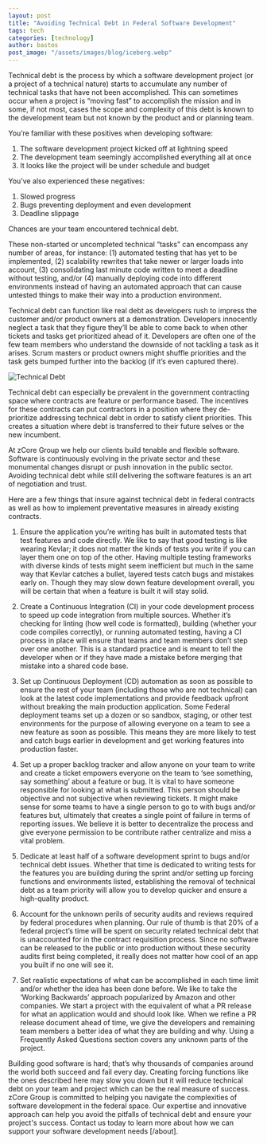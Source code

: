 ```yaml
---
layout: post
title: "Avoiding Technical Debt in Federal Software Development"
tags: tech
categories: [technology]
author: bastos
post_image: "/assets/images/blog/iceberg.webp"
---
```


Technical debt is the process by which a software development project (or a project of a technical nature) starts to accumulate any number of technical tasks that have not been accomplished. This can sometimes occur when a project is “moving fast” to accomplish the mission and in some, if not most, cases the scope and complexity of this debt is known to the development team but not known by the product and or planning team.

You’re familiar with these positives when developing software:

1. The software development project kicked off at lightning speed
2. The development team seemingly accomplished everything all at once
3. It looks like the project will be under schedule and budget

You’ve also experienced these negatives:

1. Slowed progress
2. Bugs preventing deployment and even development
3. Deadline slippage

Chances are your team encountered technical debt.

These non-started or uncompleted technical “tasks” can encompass any number of areas, for instance: (1) automated testing that has yet to be implemented, (2) scalability rewrites that take newer or larger loads into account, (3) consolidating last minute code written to meet a deadline without testing, and/or (4) manually deploying code into different environments instead of having an automated approach that can cause untested things to make their way into a production environment.

Technical debt can function like real debt as developers rush to impress the customer and/or product owners at a demonstration. Developers innocently neglect a task that they figure they’ll be able to come back to when other tickets and tasks get prioritized ahead of it. Developers are often one of the few team members who understand the downside of not tackling a task as it arises. Scrum masters or product owners might shuffle priorities and the task gets bumped further into the backlog (if it’s even captured there).

![Technical Debt](/assets/img/blog/tech-debt.webp)

Technical debt can especially be prevalent in the government contracting space where contracts are feature or performance based. The incentives for these contracts can put contractors in a position where they de-prioritize addressing technical debt in order to satisfy client priorities. This creates a situation where debt is transferred to their future selves or the new incumbent.

At zCore Group we help our clients build tenable and flexible software. Software is continuously evolving in the private sector and these monumental changes disrupt or push innovation in the public sector. Avoiding technical debt while still delivering the software features is an art of negotiation and trust.

Here are a few things that insure against technical debt in federal contracts as well as how to implement preventative measures in already existing contracts.

1. Ensure the application you’re writing has built in automated tests that test features and code directly. We like to say that good testing is like wearing Kevlar; it does not matter the kinds of tests you write if you can layer them one on top of the other. Having multiple testing frameworks with diverse kinds of tests might seem inefficient but much in the same way that Kevlar catches a bullet, layered tests catch bugs and mistakes early on. Though they may slow down feature development overall, you will be certain that when a feature is built it will stay solid.

2. Create a Continuous Integration (CI) in your code development process to speed up code integration from multiple sources. Whether it’s checking for linting (how well code is formatted), building (whether your code compiles correctly), or running automated testing, having a CI process in place will ensure that teams and team members don’t step over one another. This is a standard practice and is meant to tell the developer when or if they have made a mistake before merging that mistake into a shared code base.

3. Set up Continuous Deployment (CD) automation as soon as possible to ensure the rest of your team (including those who are not technical) can look at the latest code implementations and provide feedback upfront without breaking the main production application. Some Federal deployment teams set up a dozen or so sandbox, staging, or other test environments for the purpose of allowing everyone on a team to see a new feature as soon as possible. This means they are more likely to test and catch bugs earlier in development and get working features into production faster.

4. Set up a proper backlog tracker and allow anyone on your team to write and create a ticket empowers everyone on the team to ‘see something, say something’ about a feature or bug. It is vital to have someone responsible for looking at what is submitted. This person should be objective and not subjective when reviewing tickets. It might make sense for some teams to have a single person to go to with bugs and/or features but, ultimately that creates a single point of failure in terms of reporting issues. We believe it is better to decentralize the process and give everyone permission to be contribute rather centralize and miss a vital problem.

5. Dedicate at least half of a software development sprint to bugs and/or technical debt issues. Whether that time is dedicated to writing tests for the features you are building during the sprint and/or setting up forcing functions and environments listed, establishing the removal of technical debt as a team priority will allow you to develop quicker and ensure a high-quality product.

6. Account for the unknown perils of security audits and reviews required by federal procedures when planning. Our rule of thumb is that 20% of a federal project’s time will be spent on security related technical debt that is unaccounted for in the contract requisition process. Since no software can be released to the public or into production without these security audits first being completed, it really does not matter how cool of an app you built if no one will see it.

7. Set realistic expectations of what can be accomplished in each time limit and/or whether the idea has been done before. We like to take the ‘Working Backwards’ approach popularized by Amazon and other companies. We start a project with the equivalent of what a PR release for what an application would and should look like. When we refine a PR release document ahead of time, we give the developers and remaining team members a better idea of what they are building and why. Using a Frequently Asked Questions section covers any unknown parts of the project.

Building good software is hard; that’s why thousands of companies around the world both succeed and fail every day. Creating forcing functions like the ones described here may slow you down but it will reduce technical debt on your team and project which can be the real measure of success. zCore Group is committed to helping you navigate the complexities of software development in the federal space. Our expertise and innovative approach can help you avoid the pitfalls of technical debt and ensure your project's success. Contact us today to learn more about how we can support your software development needs [/about].
